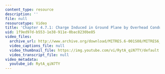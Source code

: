 ```yaml
---
content_type: resource
description: ''
file: null
resourcetype: Video
title: 'Chapter 4.7.1: Charge Induced in Ground Plane by Overhead Conductor'
uid: 1f9ed97d-b553-1e38-911e-0bac8230be85
video_files:
  archive_url: http://www.archive.org/download/MITRES.6-001S08/MITRES6_001S08_4-7-1_300k.mp4
  video_captions_file: null
  video_thumbnail_file: https://img.youtube.com/vi/RytA_qiN7TY/default.jpg
  video_transcript_file: null
video_metadata:
  youtube_id: RytA_qiN7TY
---
```

